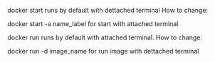 docker start runs by default with dettached terminal
How to change:

docker start -a name_label for start with attached terminal


docker run runs by default with attached terminal.
How to change:

docker run -d image_name for run image with dettached terminal